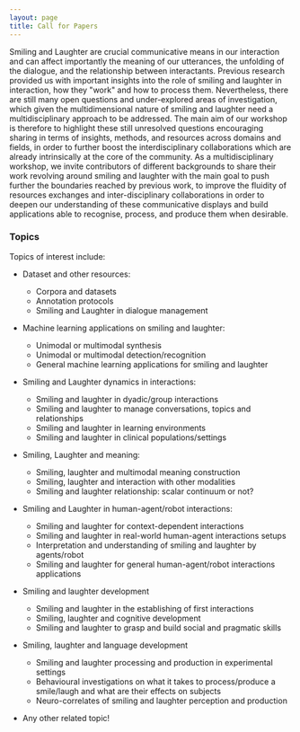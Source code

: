 ```yaml
---
layout: page
title: Call for Papers
---
```


Smiling and Laughter are crucial communicative means in our interaction and can affect importantly the
meaning of our utterances, the unfolding of the dialogue, and the relationship between interactants. Previous research provided us with important insights into the role of smiling and laughter in interaction, how they "work" and how to process them. Nevertheless, there are still many open questions and under-explored areas of investigation, which given the multidimensional nature of smiling and laughter need a
multidisciplinary approach to be addressed. The main aim of our workshop is therefore to highlight these still unresolved questions encouraging
sharing in terms of insights, methods, and resources across domains and fields, in order to further boost
the interdisciplinary collaborations which are already intrinsically at the core of the community. As a multidisciplinary workshop, we invite contributors of different backgrounds to share their work
revolving around smiling and laughter with the main goal to push further the boundaries reached by
previous work, to improve the fluidity of resources exchanges and inter-disciplinary collaborations in
order to deepen our understanding of these communicative displays and build applications able to
recognise, process, and produce them when desirable.

### Topics

Topics of interest include:

* Dataset and other resources:

    * Corpora and datasets
    * Annotation protocols
    * Smiling and Laughter in dialogue management

* Machine learning applications on smiling and laughter: 

	* Unimodal or multimodal synthesis
	* Unimodal or multimodal detection/recognition
	* General machine learning applications for smiling and laughter 
	
* Smiling and Laughter dynamics in interactions: 
	
	* Smiling and laughter in dyadic/group interactions
	* Smiling and laughter to manage conversations, topics and relationships
	* Smiling and laughter in learning environments
	* Smiling and laughter in clinical populations/settings
* Smiling, Laughter and meaning: 

	* Smiling, laughter and multimodal meaning construction
	* Smiling, laughter and interaction with other modalities
	* Smiling and laughter relationship: scalar continuum or not?

* Smiling and Laughter in human-agent/robot interactions: 
	
	* Smiling and laughter for context-dependent interactions
	* Smiling and laughter in real-world human-agent interactions setups
	* Interpretation and understanding of smiling and laughter by agents/robot 
	* Smiling and laughter for general human-agent/robot interactions applications
	
* Smiling and laughter development 

	* Smiling and laughter in the establishing of first interactions
	* Smiling, laughter and cognitive development 
	* Smiling and laughter to grasp and build social and pragmatic skills
	
* Smiling, laughter and language development 

	* Smiling and laughter processing and production in experimental settings
	* Behavioural investigations on what it takes to process/produce a smile/laugh and what are their effects on subjects
    * Neuro-correlates of smiling and laughter perception and production

* Any other related topic!
